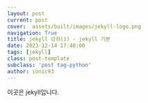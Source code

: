 ```yaml
---
layout: post
current: post
cover:  assets/built/images/jekyll-logo.png
navigation: True
title: jekyll 강좌(1) - jekyll 기본
date: 2023-12-14 17:40:00
tags: [jekyll]
class: post-template
subclass: 'post tag-python'
author: ionic93
---
```


이곳은 jekyll입니다.